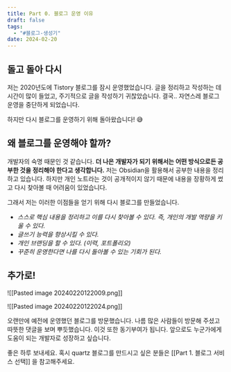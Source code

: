 ```yaml
---
title: Part 0. 블로그 운영 이유
draft: false
tags:
  - "#블로그-생성기"
date: 2024-02-20
---
```


## 돌고 돌아 다시

저는 2020년도에 Tistory 블로그를 잠시 운영했었습니다.
글을 정리하고 작성하는 데 시간이 많이 들었고, 주기적으로 글을 작성하기 귀찮았습니다. 결국.. 자연스레 블로그 운영을 중단하게 되었습니다.

하지만 다시 블로그를 운영하기 위해 돌아왔습니다! 😅

## 왜 블로그를 운영해야 할까?

개발자의 숙명 때문인 것 같습니다. **더 나은 개발자가 되기 위해서는 어떤 방식으로든 공부한 것을 정리해야 한다고 생각합니다.** 저는 Obsidian을 활용해서 공부한 내용을 정리하고 있습니다. 하지만 개인 노트라는 것이 공개적이지 않기 때문에 내용을 장황하게 썼고 다시 찾아볼 때 어려움이 있었습니다.

그래서 저는 이러한 이점들을 얻기 위해 다시 블로그를 만들었습니다.

- _스스로 핵심 내용을 정리하고 이를 다시 찾아볼 수 있다. 즉, 개인의 개발 역량을 키울 수 있다._
- _글쓰기 능력을 향상시킬 수 있다._
- _개인 브랜딩을 할 수 있다. (이력, 포트폴리오)_
- _꾸준히 운영한다면 나를 다시 돌아볼 수 있는 기회가 된다._

## 추가로!

![[Pasted image 20240220122009.png]]

![[Pasted image 20240220122024.png]]

오랜만에 예전에 운영했던 블로그를 방문했습니다. 나름 많은 사람들이 방문해 주셨고 따뜻한 댓글을 보며 뿌듯했습니다. 이것 또한 동기부여가 됩니다. 앞으로도 누군가에게 도움이 되는 개발자로 성장하고 싶습니다.

좋은 하루 보내세요. 혹시 quartz 블로그를 만드시고 싶은 분들은 [[Part 1. 블로그 서비스 선택]] 을 참고해주세요.
